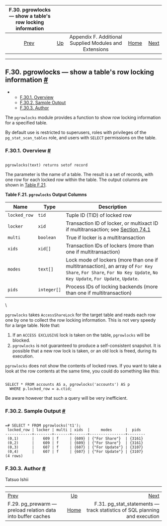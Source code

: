 <!--?xml version="1.0" encoding="UTF-8" standalone="no"?-->

|               F.30. pgrowlocks — show a table's row locking information               |                                                                             |                                                        |                                                       |                                                                                                            |
| :-----------------------------------------------------------------------------------: | :-------------------------------------------------------------------------- | :----------------------------------------------------: | ----------------------------------------------------: | ---------------------------------------------------------------------------------------------------------: |
| [Prev](pgprewarm.html "F.29. pg_prewarm — preload relation data into buffer caches")  | [Up](contrib.html "Appendix F. Additional Supplied Modules and Extensions") | Appendix F. Additional Supplied Modules and Extensions | [Home](index.html "PostgreSQL 17devel Documentation") |  [Next](pgstatstatements.html "F.31. pg_stat_statements — track statistics of SQL planning and execution") |

***

## F.30. pgrowlocks — show a table's row locking information [#](#PGROWLOCKS)

*   *   [F.30.1. Overview](pgrowlocks.html#PGROWLOCKS-OVERVIEW)
    *   [F.30.2. Sample Output](pgrowlocks.html#PGROWLOCKS-SAMPLE-OUTPUT)
    *   [F.30.3. Author](pgrowlocks.html#PGROWLOCKS-AUTHOR)

[]()

The `pgrowlocks` module provides a function to show row locking information for a specified table.

By default use is restricted to superusers, roles with privileges of the `pg_stat_scan_tables` role, and users with `SELECT` permissions on the table.

### F.30.1. Overview [#](#PGROWLOCKS-OVERVIEW)

[]()

```

pgrowlocks(text) returns setof record
```

The parameter is the name of a table. The result is a set of records, with one row for each locked row within the table. The output columns are shown in [Table F.21](pgrowlocks.html#PGROWLOCKS-COLUMNS "Table F.21. pgrowlocks Output Columns").

**Table F.21. `pgrowlocks` Output Columns**

| Name         | Type        | Description                                                                                                                                                       |
| ------------ | ----------- | ----------------------------------------------------------------------------------------------------------------------------------------------------------------- |
| `locked_row` | `tid`       | Tuple ID (TID) of locked row                                                                                                                                      |
| `locker`     | `xid`       | Transaction ID of locker, or multixact ID if multitransaction; see [Section 74.1](transaction-id.html "74.1. Transactions and Identifiers")                       |
| `multi`      | `boolean`   | True if locker is a multitransaction                                                                                                                              |
| `xids`       | `xid[]`     | Transaction IDs of lockers (more than one if multitransaction)                                                                                                    |
| `modes`      | `text[]`    | Lock mode of lockers (more than one if multitransaction), an array of `For Key Share`, `For Share`, `For No Key Update`, `No Key Update`, `For Update`, `Update`. |
| `pids`       | `integer[]` | Process IDs of locking backends (more than one if multitransaction)                                                                                               |

\


`pgrowlocks` takes `AccessShareLock` for the target table and reads each row one by one to collect the row locking information. This is not very speedy for a large table. Note that:

1.  If an `ACCESS EXCLUSIVE` lock is taken on the table, `pgrowlocks` will be blocked.
2.  `pgrowlocks` is not guaranteed to produce a self-consistent snapshot. It is possible that a new row lock is taken, or an old lock is freed, during its execution.

`pgrowlocks` does not show the contents of locked rows. If you want to take a look at the row contents at the same time, you could do something like this:

```

SELECT * FROM accounts AS a, pgrowlocks('accounts') AS p
  WHERE p.locked_row = a.ctid;
```

Be aware however that such a query will be very inefficient.

### F.30.2. Sample Output [#](#PGROWLOCKS-SAMPLE-OUTPUT)

```

=# SELECT * FROM pgrowlocks('t1');
 locked_row | locker | multi | xids  |     modes      |  pids
------------+--------+-------+-------+----------------+--------
 (0,1)      |    609 | f     | {609} | {"For Share"}  | {3161}
 (0,2)      |    609 | f     | {609} | {"For Share"}  | {3161}
 (0,3)      |    607 | f     | {607} | {"For Update"} | {3107}
 (0,4)      |    607 | f     | {607} | {"For Update"} | {3107}
(4 rows)
```

### F.30.3. Author [#](#PGROWLOCKS-AUTHOR)

Tatsuo Ishii

***

|                                                                                       |                                                                             |                                                                                                            |
| :------------------------------------------------------------------------------------ | :-------------------------------------------------------------------------: | ---------------------------------------------------------------------------------------------------------: |
| [Prev](pgprewarm.html "F.29. pg_prewarm — preload relation data into buffer caches")  | [Up](contrib.html "Appendix F. Additional Supplied Modules and Extensions") |  [Next](pgstatstatements.html "F.31. pg_stat_statements — track statistics of SQL planning and execution") |
| F.29. pg\_prewarm — preload relation data into buffer caches                          |            [Home](index.html "PostgreSQL 17devel Documentation")            |                                F.31. pg\_stat\_statements — track statistics of SQL planning and execution |
